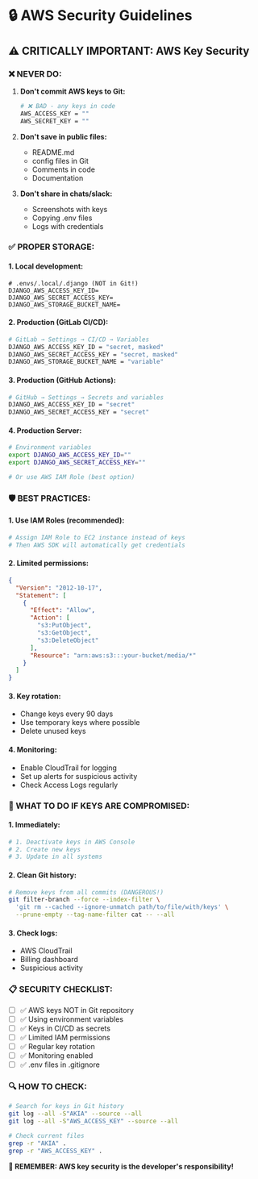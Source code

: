 # 🔒 AWS Security Guidelines

## ⚠️ **CRITICALLY IMPORTANT: AWS Key Security**

### **❌ NEVER DO:**

1. **Don't commit AWS keys to Git:**
   ```bash
   # ❌ BAD - any keys in code
   AWS_ACCESS_KEY = ""
   AWS_SECRET_KEY = ""
   ```

2. **Don't save in public files:**
   - README.md
   - config files in Git
   - Comments in code
   - Documentation

3. **Don't share in chats/slack:**
   - Screenshots with keys
   - Copying .env files
   - Logs with credentials

### **✅ PROPER STORAGE:**

#### **1. Local development:**
```env
# .envs/.local/.django (NOT in Git!)
DJANGO_AWS_ACCESS_KEY_ID=
DJANGO_AWS_SECRET_ACCESS_KEY=
DJANGO_AWS_STORAGE_BUCKET_NAME=
```

#### **2. Production (GitLab CI/CD):**
```bash
# GitLab → Settings → CI/CD → Variables
DJANGO_AWS_ACCESS_KEY_ID = "secret, masked"
DJANGO_AWS_SECRET_ACCESS_KEY = "secret, masked"
DJANGO_AWS_STORAGE_BUCKET_NAME = "variable"
```

#### **3. Production (GitHub Actions):**
```bash
# GitHub → Settings → Secrets and variables
DJANGO_AWS_ACCESS_KEY_ID = "secret"
DJANGO_AWS_SECRET_ACCESS_KEY = "secret"
```

#### **4. Production Server:**
```bash
# Environment variables
export DJANGO_AWS_ACCESS_KEY_ID=""
export DJANGO_AWS_SECRET_ACCESS_KEY=""

# Or use AWS IAM Role (best option)
```

### **🛡️ BEST PRACTICES:**

#### **1. Use IAM Roles (recommended):**
```bash
# Assign IAM Role to EC2 instance instead of keys
# Then AWS SDK will automatically get credentials
```

#### **2. Limited permissions:**
```json
{
  "Version": "2012-10-17",
  "Statement": [
    {
      "Effect": "Allow",
      "Action": [
        "s3:PutObject",
        "s3:GetObject",
        "s3:DeleteObject"
      ],
      "Resource": "arn:aws:s3:::your-bucket/media/*"
    }
  ]
}
```

#### **3. Key rotation:**
- Change keys every 90 days
- Use temporary keys where possible
- Delete unused keys

#### **4. Monitoring:**
- Enable CloudTrail for logging
- Set up alerts for suspicious activity
- Check Access Logs regularly

### **🚨 WHAT TO DO IF KEYS ARE COMPROMISED:**

#### **1. Immediately:**
```bash
# 1. Deactivate keys in AWS Console
# 2. Create new keys
# 3. Update in all systems
```

#### **2. Clean Git history:**
```bash
# Remove keys from all commits (DANGEROUS!)
git filter-branch --force --index-filter \
  'git rm --cached --ignore-unmatch path/to/file/with/keys' \
  --prune-empty --tag-name-filter cat -- --all
```

#### **3. Check logs:**
- AWS CloudTrail
- Billing dashboard
- Suspicious activity

### **📋 SECURITY CHECKLIST:**

- [ ] ✅ AWS keys NOT in Git repository
- [ ] ✅ Using environment variables
- [ ] ✅ Keys in CI/CD as secrets
- [ ] ✅ Limited IAM permissions
- [ ] ✅ Regular key rotation
- [ ] ✅ Monitoring enabled
- [ ] ✅ .env files in .gitignore

### **🔍 HOW TO CHECK:**

```bash
# Search for keys in Git history
git log --all -S"AKIA" --source --all
git log --all -S"AWS_ACCESS_KEY" --source --all

# Check current files
grep -r "AKIA" .
grep -r "AWS_ACCESS_KEY" .
```

**🎯 REMEMBER: AWS key security is the developer's responsibility!**
